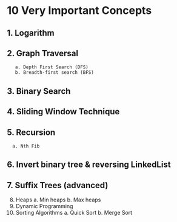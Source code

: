 # 10 Very Important Concepts
## 1. Logarithm
## 2. Graph Traversal 
       a. Depth First Search (DFS)
       b. Breadth-first search (BFS)
## 3. Binary Search 
## 4. Sliding Window Technique 
## 5. Recursion 
      a. Nth Fib
## 6. Invert binary tree & reversing LinkedList
## 7. Suffix Trees (advanced)
8. Heaps 
      a. Min heaps 
      b. Max heaps 
9. Dynamic Programming 
10. Sorting Algorithms 
      a. Quick Sort 
      b. Merge Sort
